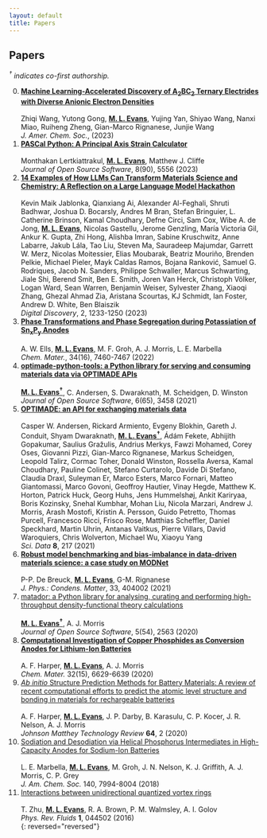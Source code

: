 ```yaml
---
layout: default
title: Papers
---
```


## Papers

*<sup>†</sup> indicates co-first authorship.*

0. <a name="12"><a class="title" href="https://doi.org/10.1021/jacs.3c10538">**Machine Learning-Accelerated Discovery of A<sub>2</sub>BC<sub>2</sub> Ternary Electrides with Diverse Anionic Electron Densities**</a></a>  
<a href="https://doi.org/10.1021/jacs.3c10538"><i class="ai ai-doi"></i></a>
<a href="https://doi.org/10.24435/materialscloud:c8-gy"><i class="ai ai-open-data"></i></a>  
Zhiqi Wang, Yutong Gong, <u><b>M. L. Evans</b></u>, Yujing Yan, Shiyao Wang, Nanxi Miao, Ruiheng Zheng, Gian-Marco Rignanese, Junjie Wang  
*J. Amer. Chem. Soc.*, (2023)
0. <a name="11"><a class="title" href="https://doi.org/10.21105/joss.05556">**PASCal Python: A Principal Axis Strain Calculator**</a></a>  
<a href="https://doi.org/10.21105/joss.05556"><i class="ai ai-doi"></i></a>
<a href="https://doi.org/10.21105/joss.05556"><i class="ai ai-open-access"></i></a>
<a href="https://github.com/MJCliffe/PASCal"><i class="fab fa-github"></i></a>  
Monthakan Lertkiattrakul, <u><b>M. L. Evans</b></u>, Matthew J. Cliffe  
*Journal of Open Source Software*, 8(90), 5556 (2023)
0. <a name="10"><a class="title" href="https://doi.org/10.1039/D3DD00113J">**14 Examples of How LLMs Can Transform Materials Science and Chemistry: A Reflection on a Large Language Model Hackathon**</a></a>  
<a href="https://doi.org/10.1039/D3DD00113J"><i class="ai ai-doi"></i></a>
<a href="https://doi.org/10.1039/D3DD00113J"><i class="ai ai-open-access"></i></a>
<a href="https://arxiv.org/abs/2306.06283"><i class="ai ai-arxiv"></i></a>  
Kevin Maik Jablonka, Qianxiang Ai, Alexander Al-Feghali, Shruti Badhwar, Joshua D. Bocarsly, Andres M Bran, Stefan Bringuier, L. Catherine Brinson, Kamal Choudhary, Defne Circi, Sam Cox, Wibe A. de Jong, <u><b>M. L. Evans</b></u>, Nicolas Gastellu, Jerome Genzling, María Victoria Gil, Ankur K. Gupta, Zhi Hong, Alishba Imran, Sabine Kruschwitz, Anne Labarre, Jakub Lála, Tao Liu, Steven Ma, Sauradeep Majumdar, Garrett W. Merz, Nicolas Moitessier, Elias Moubarak, Beatriz Mouriño, Brenden Pelkie, Michael Pieler, Mayk Caldas Ramos, Bojana Ranković, Samuel G. Rodriques, Jacob N. Sanders, Philippe Schwaller, Marcus Schwarting, Jiale Shi, Berend Smit, Ben E. Smith, Joren Van Herck, Christoph Völker, Logan Ward, Sean Warren, Benjamin Weiser, Sylvester Zhang, Xiaoqi Zhang, Ghezal Ahmad Zia, Aristana Scourtas, KJ Schmidt, Ian Foster, Andrew D. White, Ben Blaiszik  
*Digital Discovery*, 2, 1233-1250 (2023)  
0. <a name="9"><a class="title" href="https://doi.org/10.1021/acs.chemmater.2c01570">**Phase Transformations and Phase Segregation during Potassiation of Sn<sub>x</sub>P<sub>y</sub> Anodes**</a></a>  
<a href="https://doi.org/10.1021/acs.chemmater.2c01570"><i class="ai ai-doi"></i></a>
<a href="https://research.birmingham.ac.uk/en/publications/phase-transformations-and-phase-segregation-during-potassiation-o"><i class="ai ai-open-access"></i></a> 
<a href="https://doi.org/10.5281/zenodo.6546649"><i class="ai ai-open-data"></i></a>  
A. W. Ells, <u><b>M. L. Evans</b></u>, M. F. Groh, A. J. Morris, L. E. Marbella  
*Chem. Mater.*, 34(16), 7460-7467 (2022)  
0. <a name="8"><a class="title" href="https://doi.org/10.21105/joss.03458">**optimade-python-tools: a Python library for serving and consuming materials data via OPTIMADE APIs**</a></a>  
<a href="https://doi.org/10.21105/joss.03458"><i class="ai ai-doi"></i></a>
<a href="https://doi.org/10.21105/joss.03458"><i class="ai ai-open-access"></i></a>
<a href="https://github.com/Materials-Consortia/optimade-python-tools"><i class="fab fa-github"></i></a>  
<u><b>M. L. Evans<sup>†</sup></b></u>, C. Andersen, S. Dwaraknath, M. Scheidgen, D. Winston  
*Journal of Open Source Software*, 6(65), 3458 (2021)  
0. <a name="7"><a class="title" href="https://doi.org/10.1038/s41597-021-00974-z">**OPTIMADE: an API for exchanging materials data**</a></a>  
<a href="https://doi.org/10.1038/s41597-021-00974-z"><i class="ai ai-doi"></i></a>
<a href="https://doi.org/10.1038/s41597-021-00974-z"><i class="ai ai-open-access"></i></a>
<a href="https://github.com/Materials-Consortia/OPTIMADE"><i class="fab fa-github"></i></a>
<a href="https://arxiv.org/abs/2103.02068"><i class="ai ai-arxiv"></i></a>  
Casper W. Andersen, Rickard Armiento, Evgeny Blokhin, Gareth J. Conduit, Shyam Dwaraknath, <u><b>M. L. Evans<sup>†</sup></b></u>, Ádám Fekete, Abhijith Gopakumar, Saulius Gražulis, Andrius Merkys, Fawzi Mohamed, Corey Oses, Giovanni Pizzi, Gian-Marco Rignanese, Markus Scheidgen, Leopold Talirz, Cormac Toher, Donald Winston, Rossella Aversa, Kamal Choudhary, Pauline Colinet, Stefano Curtarolo, Davide Di Stefano, Claudia Draxl, Suleyman Er, Marco Esters, Marco Fornari, Matteo Giantomassi, Marco Govoni, Geoffroy Hautier, Vinay Hegde, Matthew K. Horton, Patrick Huck, Georg Huhs, Jens Hummelshøj, Ankit Kariryaa, Boris Kozinsky, Snehal Kumbhar, Mohan Liu, Nicola Marzari, Andrew J. Morris, Arash Mostofi, Kristin A. Persson, Guido Petretto, Thomas Purcell, Francesco Ricci, Frisco Rose, Matthias Scheffler, Daniel Speckhard, Martin Uhrin, Antanas Vaitkus, Pierre Villars, David Waroquiers, Chris Wolverton, Michael Wu, Xiaoyu Yang  
*Sci. Data* **8**, 217 (2021)  
0. <a name="6"><a class="title" href="https://doi.org/10.1088/1361-648X/ac1280">**Robust model benchmarking and bias-imbalance in data-driven materials science: a case study on MODNet**</a></a>  
<a href="https://doi.org/10.1088/1361-648X/ac1280"><i class="ai ai-doi"></i></a>
<a href="http://hdl.handle.net/2078.1/249927"><i class="ai ai-open-access"></i></a>
<a href="https://arxiv.org/abs/2102.02263"><i class="ai ai-arxiv"></i></a>
<a href="https://zenodo.org/doi/10.5281/zenodo.5109941"><i class="ai ai-open-data"></i></a>
<a href="https://github.com/ml-evs/modnet-matbench"><i class="fab fa-github"></i></a>  
P-P. De Breuck, <u><b>M. L. Evans</b></u>, G-M. Rignanese  
*J. Phys.: Condens. Matter*, 33, 404002 (2021)  
0. <a name="5"><a class="title" href="https://doi.org/10.21105/joss.02563">matador: a Python library for analysing, curating and performing high-throughput density-functional theory calculations</a></a>  
<a href="https://doi.org/10.21105/joss.02563"><i class="ai ai-doi"></i></a>
<a href="https://doi.org/10.21105/joss.02563"><i class="ai ai-open-access"></i></a>
<a href="https://github.com/ml-evs/matador"><i class="fab fa-github"></i></a>  
<u><b>M. L. Evans<sup>†</sup></b></u>, A. J. Morris  
*Journal of Open Source Software*, 5(54), 2563 (2020)  
0. <a class="title" href="https://doi.org/10.1021/acs.chemmater.0c02054">**Computational Investigation of Copper Phosphides as Conversion Anodes for Lithium-Ion Batteries**</a>  
<a href="https://doi.org/10.1021/acs.chemmater.0c02054"><i class="ai ai-doi"></i></a>
<a href="https://pubs.acs.org/doi/10.1021/acs.chemmater.0c02054"><i class="ai ai-open-access"></i></a>
<a href="https://www.github.com/harpaf13/data.copper-phosphides/"><i class="fab fa-github"></i></a>
<a href="https://arxiv.org/abs/2005.05375"><i class="ai ai-arxiv"></i></a>  
A. F. Harper, <u><b>M. L. Evans</b></u>, A. J. Morris  
*Chem. Mater.* 32(15), 6629-6639 (2020)  
0. <a class="title" href="https://doi.org/10.1595/205651320X15742491027978">*Ab initio* Structure Prediction Methods for Battery Materials: A review of recent computational efforts to predict the atomic level structure and bonding in materials for rechargeable batteries</a>  
<a href="https://doi.org/10.1595/205651320X15742491027978"><i class="ai ai-doi"></i></a>
<a href="https://doi.org/10.1595/205651320X15742491027978"><i class="ai ai-open-access"></i></a>  
A. F. Harper, <u><b>M. L. Evans</b></u>, J. P. Darby, B. Karasulu, C. P. Kocer, J. R. Nelson, A. J. Morris  
*Johnson Matthey Technology Review* **64**, 2 (2020)  
0. <a class="title" href="https://dx.doi.org/10.1021/jacs.8b04183">Sodiation and Desodiation via Helical Phosphorus Intermediates in High-Capacity Anodes for Sodium-Ion Batteries</a>  
<a href="https://dx.doi.org/10.1021/jacs.8b04183"><i class="ai ai-doi"></i></a>
<a href="https://pubs.acs.org/doi/10.1021/jacs.8b04183"><i class="ai ai-open-access"></i></a>  
L. E. Marbella, <u><b>M. L. Evans</b></u>, M. Groh, J. N. Nelson, K. J. Griffith, A. J. Morris, C. P. Grey  
*J. Am. Chem. Soc.* 140, 7994-8004 (2018)  
0. <a class="title" href="https://dx.doi.org/10.1103/physrevfluids.1.044502">Interactions between unidirectional quantized vortex rings</a>  
<a href="https://dx.doi.org/10.1103/physrevfluids.1.044502"><i class="ai ai-doi"></i></a>
<a href="https://arxiv.org/abs/1603.04313"><i class="ai ai-arxiv"></i></a>
<a href="https://dx.doi.org/10.1103/physrevfluids.1.044502"><i class="ai ai-open-access"></i></a>  
T. Zhu, <u><b>M. L. Evans</b></u>, R. A. Brown, P. M. Walmsley, A. I. Golov  
*Phys. Rev. Fluids* **1**, 044502 (2016)  
{: reversed="reversed"}
